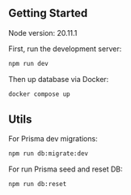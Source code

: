 ## Getting Started

Node version: 20.11.1

First, run the development server:

```bash
npm run dev
```

Then up database via Docker:

```bash
docker compose up
```

## Utils

For Prisma dev migrations:

```bash
npm run db:migrate:dev
```

For run Prisma seed and reset DB:

```bash
npm run db:reset
```

